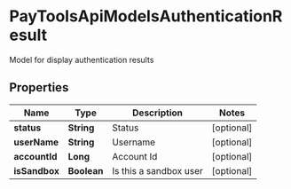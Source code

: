 

# PayToolsApiModelsAuthenticationResult

Model for display authentication results

## Properties

| Name | Type | Description | Notes |
|------------ | ------------- | ------------- | -------------|
|**status** | **String** | Status |  [optional] |
|**userName** | **String** | Username |  [optional] |
|**accountId** | **Long** | Account Id |  [optional] |
|**isSandbox** | **Boolean** | Is this a sandbox user |  [optional] |



